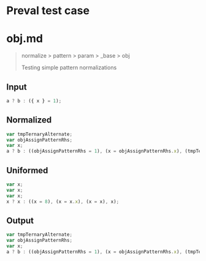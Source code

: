 # Preval test case

# obj.md

> normalize > pattern > param > _base > obj
>
> Testing simple pattern normalizations

## Input

`````js filename=intro
a ? b : ({ x } = 1);
`````

## Normalized

`````js filename=intro
var tmpTernaryAlternate;
var objAssignPatternRhs;
var x;
a ? b : ((objAssignPatternRhs = 1), (x = objAssignPatternRhs.x), (tmpTernaryAlternate = x), tmpTernaryAlternate);
`````

## Uniformed

`````js filename=intro
var x;
var x;
var x;
x ? x : ((x = 8), (x = x.x), (x = x), x);
`````

## Output

`````js filename=intro
var tmpTernaryAlternate;
var objAssignPatternRhs;
var x;
a ? b : ((objAssignPatternRhs = 1), (x = objAssignPatternRhs.x), (tmpTernaryAlternate = x), tmpTernaryAlternate);
`````
